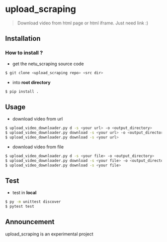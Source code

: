 upload_scraping
==============

> Download video from html page or html iframe. Just need link :)

Installation
--------------

### How to install ?

* get the netu_scraping source code
```sh
$ git clone <upload_scraping repo> <src dir>
```
* into **root directory** 
```sh
$ pip install .
```

Usage
--------------

* download video from url
```sh
$ upload_video_downloader.py d -s <your url> -o <output_directory>
$ upload_video_downloader.py download -s <your url> -o <output_directory> -v
$ upload_video_downloader.py download -s <your url>
```
* download video from file
```sh
$ upload_video_downloader.py d -s <your file> -o <output_directory>
$ upload_video_downloader.py download -s <your file> -o <output_directory> -v
$ upload_video_downloader.py download -s <your file>
```

Test
--------------
* test in **local**
```sh
$ py -m unittest discover
$ pytest test
```

Announcement
--------------
upload_scraping is an experimental project